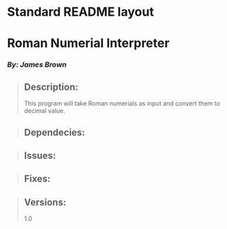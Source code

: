 # **Standard README layout**  

# Roman Numerial Interpreter
### *By: James Brown*

> ## Description:  
> This program will take Roman numerials as input and convert them to
> decimal value.
>
  
> ## Dependecies:
>
>
>  
  
> ## Issues:  
>
>
>  
  
> ## Fixes:
>
>

> ## Versions:  
> 1.0
>
>  




